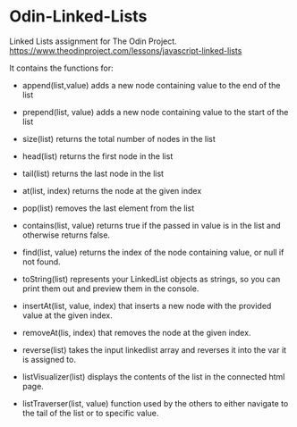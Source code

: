 # Odin-Linked-Lists
 Linked Lists assignment for The Odin Project.
 https://www.theodinproject.com/lessons/javascript-linked-lists

 It contains the functions for:

- append(list,value) adds a new node containing value to the end of the list
- prepend(list, value) adds a new node containing value to the start of the list
- size(list) returns the total number of nodes in the list
- head(list) returns the first node in the list
- tail(list) returns the last node in the list
- at(list, index) returns the node at the given index
- pop(list) removes the last element from the list
- contains(list, value) returns true if the passed in value is in the list and otherwise returns false.
- find(list, value) returns the index of the node containing value, or null if not found.
- toString(list) represents your LinkedList objects as strings, so you can print them out and preview them in the console. 
- insertAt(list, value, index) that inserts a new node with the provided value at the given index.
- removeAt(lis, index) that removes the node at the given index.
- reverse(list) takes the input linkedlist array and reverses it into the var it is assigned to.

- listVisualizer(list) displays the contents of the list in the connected html page.
- listTraverser(list, value) function used by the others to either navigate to the tail of the list or to specific value.

